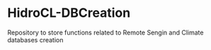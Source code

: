 # HidroCL-DBCreation
 Repository to store functions related to Remote Sengin and Climate databases creation
